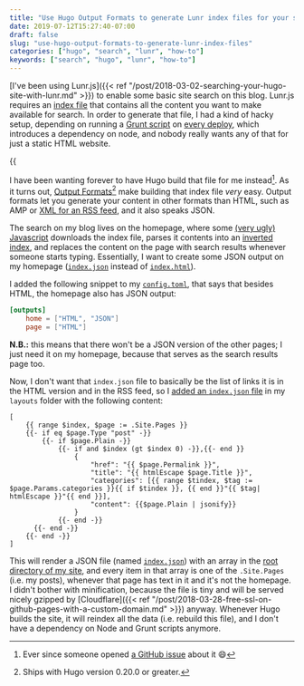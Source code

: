 ```yaml
---
title: "Use Hugo Output Formats to generate Lunr index files for your static site search"
date: 2019-07-12T15:27:40-07:00
draft: false
slug: "use-hugo-output-formats-to-generate-lunr-index-files"
categories: ["hugo", "search", "lunr", "how-to"]
keywords: ["search", "hugo", "lunr", "how-to"]
---
```


[I've been using Lunr.js]({{< ref "/post/2018-03-02-searching-your-hugo-site-with-lunr.md" >}}) to enable some basic site search on this blog. Lunr.js requires an [index file](/index.json) that contains all the content you want to make available for search. In order to generate that file, I had a kind of hacky setup, depending on running a [Grunt script](https://github.com/bartdegoede/blog/blob/7eccae434335c6ab6ec5e10240dbc89884a194ad/Gruntfile.js) on [every deploy](https://github.com/bartdegoede/blog/commit/335d19e81016633823ccfb6fbb2038c891182bbb#diff-60254338249f657a0a83f98258a56bfeL9), which introduces a dependency on node, and nobody really wants any of that for just a static HTML website.<!--more-->

{{<audio src="/audio/2019-07-12-use-output-format-for-index-generation.mp3" type="mp3" backup_src="/audio/2019-07-12-use-output-format-for-index-generation.ogg" backup_type="ogg">}}

I have been wanting forever to have Hugo build that file for me instead[^gh_issue]. As it turns out, [Output Formats](https://gohugo.io/templates/output-formats/#output-formats-for-pages)[^hugo] make building that index file _very_ easy. Output formats let you generate your content in other formats than HTML, such as AMP or [XML for an RSS feed](https://bart.degoe.de/index.xml), and it also speaks JSON.

The search on my blog lives on the homepage, where some [(very ugly) Javascript](https://github.com/bartdegoede/blog/blob/335d19e81016633823ccfb6fbb2038c891182bbb/static/js/search/search.js) downloads the index file, parses it contents into an [inverted index](https://en.wikipedia.org/wiki/Inverted_index), and replaces the content on the page with search results whenever someone starts typing. Essentially, I want to create some JSON output on my homepage ([`index.json`](/index.json) instead of [`index.html`](/index.html)).

I added the following snippet to my [`config.toml`](https://github.com/bartdegoede/blog/blob/335d19e81016633823ccfb6fbb2038c891182bbb/config.toml#L24-L26), that says that besides HTML, the homepage also has JSON output:

```toml
[outputs]
    home = ["HTML", "JSON"]
    page = ["HTML"]
```
**N.B.:** this means that there won't be a JSON version of the other pages; I just need it on my homepage, because that serves as the search results page too.

Now, I don't want that `index.json` file to basically be the list of links it is in the HTML version and in the RSS feed, so I [added an `index.json` file](https://github.com/bartdegoede/blog/blob/335d19e81016633823ccfb6fbb2038c891182bbb/layouts/index.json) in my `layouts` folder with the following content:

```
[
    {{ range $index, $page := .Site.Pages }}
    {{- if eq $page.Type "post" -}}
        {{- if $page.Plain -}}
            {{- if and $index (gt $index 0) -}},{{- end }}
                {
                    "href": "{{ $page.Permalink }}",
                    "title": "{{ htmlEscape $page.Title }}",
                    "categories": [{{ range $tindex, $tag := $page.Params.categories }}{{ if $tindex }}, {{ end }}"{{ $tag| htmlEscape }}"{{ end }}],
                    "content": {{$page.Plain | jsonify}}
                }
            {{- end -}}
      {{- end -}}
    {{- end -}}
]
```

This will render a JSON file (named [`index.json`](/index.json)) with an array in the [root directory of my site](https://github.com/bartdegoede/bartdegoede.github.io/blob/master/index.json), and every item in that array is one of the `.Site.Pages` (i.e. my posts), whenever that page has text in it and it's not the homepage. I didn't bother with minification, because the file is tiny and will be served nicely gzipped by [Cloudflare]({{< ref "/post/2018-03-28-free-ssl-on-github-pages-with-a-custom-domain.md" >}}) anyway. Whenever Hugo builds the site, it will reindex all the data (i.e. rebuild this file), and I don't have a dependency on Node and Grunt scripts anymore.

[^hugo]: Ships with Hugo version 0.20.0 or greater.
[^gh_issue]: Ever since someone opened [a GitHub issue](https://github.com/bartdegoede/blog/issues/1) about it 😄
